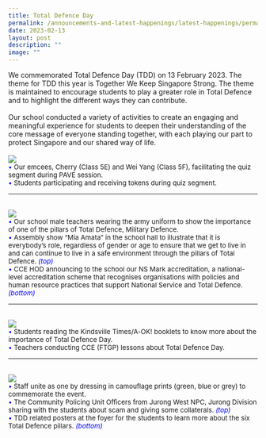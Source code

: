 ```yaml
---
title: Total Defence Day
permalink: /announcements-and-latest-happenings/latest-happenings/permalink/
date: 2023-02-13
layout: post
description: ""
image: ""
---
```

We commemorated Total Defence Day (TDD) on 13 February 2023. The theme for TDD this year is Together We Keep Singapore Strong. The theme is maintained to encourage students to play a greater role in Total Defence and to highlight the different ways they can contribute. 
<br><br>
Our school conducted a variety of activities to create an engaging and meaningful experience for students to deepen their understanding of the core message of everyone standing together, with each playing our part to protect Singapore and our shared way of life. 
<br><br>
<img src="/images/Happenings/TDD/TDD11.png">
<br>
<span style="font-size:10pt;">
<span style="color:blue;">•</span> Our emcees, Cherry (Class 5E) and Wei Yang (Class 5F), facilitating the quiz segment during PAVE session. <br><span style="color:blue;">•</span> Students participating and receiving tokens during quiz segment. </span>
<hr><br>
<img src="/images/Happenings/TDD/TDD12.png">
<br>
<span style="font-size:10pt;">
<span style="color:blue;">•</span> Our school male teachers wearing the army uniform to show the importance of one of the pillars of Total Defence, Military Defence. <br><span style="color:blue;">•</span> Assembly show “Mia Amata” in the school hall to illustrate that it is everybody’s role, regardless of gender or age to ensure that we get to live in and can continue to live in a safe environment through the pillars of Total Defence. <span style="color:blue;"><i>(top)</i></span><br><span style="color:blue;">•</span>  CCE HOD announcing to the school our NS Mark accreditation, a national-level accreditation scheme that recognises organisations with policies and human resource practices that support National Service and Total Defence.  <span style="color:blue;"><i>(bottom)</i></span></span>
<hr><br>
<img src="/images/Happenings/TDD/TDD13.png">
<br>
<span style="font-size:10pt;">
<span style="color:blue;">•</span> Students reading the Kindsville Times/A-OK! booklets to know more about the importance of Total Defence Day. <br><span style="color:blue;">•</span> Teachers conducting CCE (FTGP) lessons about Total Defence Day. </span>
<hr><br>
<img src="/images/Happenings/TDD/TDD14.png">
<br>
<span style="font-size:10pt;">
<span style="color:blue;">•</span> Staff unite as one by dressing in camouflage prints (green, blue or grey) to commemorate the event.  <br><span style="color:blue;">•</span> The Community Policing Unit Officers from Jurong West NPC, Jurong Division sharing with the students about scam and giving some collaterals.  <span style="color:blue;"><i>(top)</i></span><br><span style="color:blue;">•</span> TDD related posters at the foyer for the students to learn more about the six Total Defence pillars.  <span style="color:blue;"><i>(bottom)</i></span></span>